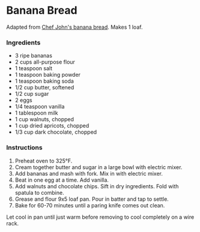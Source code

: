 # Banana Bread

Adapted from [Chef John's banana bread](http://foodwishes.blogspot.com/2012/01/banana-bread-thats-okay-to-make-early.html). Makes 1 loaf.

### Ingredients

- 3 ripe bananas
- 2 cups all-purpose flour
- 1 teaspoon salt
- 1 teaspoon baking powder
- 1 teaspoon baking soda
- 1/2 cup butter, softened
- 1/2 cup sugar
- 2 eggs
- 1/4 teaspoon vanilla
- 1 tablespoon milk
- 1 cup walnuts, chopped
- 1 cup dried apricots, chopped
- 1/3 cup dark chocolate, chopped

### Instructions

1. Preheat oven to 325&deg;F.
2. Cream together butter and sugar in a large bowl with electric mixer.
3. Add bananas and mash with fork. Mix in with electric mixer.
4. Beat in one egg at a time. Add vanilla.
5. Add walnuts and chocolate chips. Sift in dry ingredients. Fold with spatula to combine.
6. Grease and flour 9x5 loaf pan. Pour in batter and tap to settle.
7. Bake for 60-70 minutes until a paring knife comes out clean.

Let cool in pan until just warm before removing to cool completely on a wire rack.
